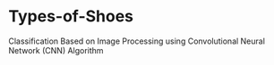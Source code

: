 # Types-of-Shoes
Classification Based on Image Processing using Convolutional Neural Network (CNN) Algorithm
